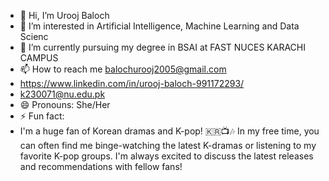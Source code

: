 - 👋 Hi, I’m Urooj Baloch 
- 👀 I’m interested in Artificial Intelligence, Machine Learning and Data Scienc
- 🌱 I’m currently pursuing my degree in BSAI at FAST NUCES KARACHI CAMPUS
- 📫 How to reach me balochurooj2005@gmail.com
- https://www.linkedin.com/in/urooj-baloch-991172293/
- k230071@nu.edu.pk
- 😄 Pronouns: She/Her
- ⚡ Fun fact:
- I'm a huge fan of Korean dramas and K-pop! 🇰🇷📺🎶 In my free time, you can often
   find me binge-watching the latest K-dramas or listening to my favorite K-pop groups.
   I'm always excited to discuss the latest releases and recommendations with fellow fans!
